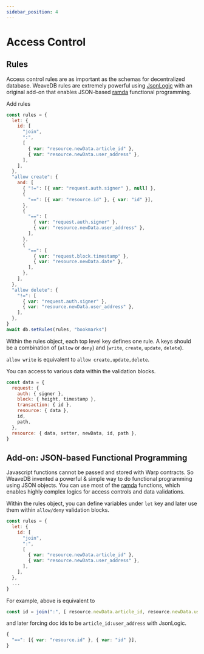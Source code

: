 ```yaml
---
sidebar_position: 4
---
```

# Access Control

## Rules

Access control rules are as important as the schemas for decentralized database. WeaveDB rules are extremely powerful using [JsonLogic](https://jsonlogic.com/) with an original add-on that enables JSON-based [ramda](https://ramdajs.com/) functional programming.

Add rules

```js
const rules = {
  let: {
    id: [
      "join",
      ":",
      [
        { var: "resource.newData.article_id" },
        { var: "resource.newData.user_address" },
      ],
    ],
  },
  "allow create": {
    and: [
      { "!=": [{ var: "request.auth.signer" }, null] },
      {
        "==": [{ var: "resource.id" }, { var: "id" }],
      },
      {
        "==": [
          { var: "request.auth.signer" },
          { var: "resource.newData.user_address" },
        ],
      },
      {
        "==": [
          { var: "request.block.timestamp" },
          { var: "resource.newData.date" },
        ],
      },
    ],
  },
  "allow delete": {
    "!=": [
      { var: "request.auth.signer" },
      { var: "resource.newData.user_address" },
    ],
  },
}
await db.setRules(rules, "bookmarks")
```
Within the rules object, each top level key defines one rule. A keys should be a combination of (`allow` or `deny`) and (`write`, `create`, `update`, `delete`).

`allow write` is equivalent to `allow create,update,delete`.

You can access to various data within the validation blocks.

```js
const data = {
  request: {
    auth: { signer },
    block: { height, timestamp },
    transaction: { id },
    resource: { data },
    id,
    path,
  },
  resource: { data, setter, newData, id, path },
}
```

## Add-on: JSON-based Functional Programming
Javascript functions cannot be passed and stored with Warp contracts. So WeaveDB invented a powerful & simple way to do functional programming using JSON objects. You can use most of the [ramda](https://ramdajs.com) functions, which enables highly complex logics for access controls and data validations.

Within the rules object, you can define variables under `let` key and later use them within `allow/deny` validation blocks.


```js
const rules = {
  let: {
    id: [
      "join",
      ":",
      [
        { var: "resource.newData.article_id" },
        { var: "resource.newData.user_address" },
      ],
    ],
  },
  ...
}
```
For example, above is equivalent to

```js
const id = join(":", [ resource.newData.article_id, resource.newData.user_address ])
```
and later forcing doc ids to be `article_id:user_address` with JsonLogic.

```js
{
  "==": [{ var: "resource.id" }, { var: "id" }],
}
```
